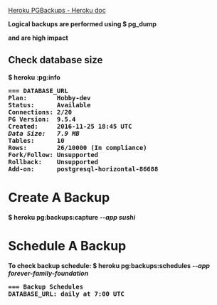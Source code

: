 [Heroku PGBackups - Heroku doc](https://devcenter.heroku.com/articles/heroku-postgres-backups)

<b>Logical backups are performed using
$ <b>pg_dump</b>  

and are high impact


<h2>Check database size</h2>
$ <b>heroku :pg:info</b>
<pre>
=== DATABASE_URL
Plan:        Hobby-dev
Status:      Available
Connections: 2/20
PG Version:  9.5.4
Created:     2016-11-25 18:45 UTC
<b><em>Data Size:   7.9 MB</em></b>
Tables:      10
Rows:        26/10000 (In compliance)
Fork/Follow: Unsupported
Rollback:    Unsupported
Add-on:      postgresql-horizontal-86688
</pre>


<h1>Create A Backup</h1>
$ <b>heroku pg:backups:capture <em>--app sushi</em></b>


<h1>Schedule A Backup</h1>
To check backup schedule:  
$ <b>heroku pg:backups:schedules <em>--app forever-family-foundation</em></b>
<pre>
=== Backup Schedules
DATABASE_URL: daily at 7:00 UTC
</pre>
